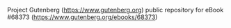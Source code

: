 Project Gutenberg (https://www.gutenberg.org) public repository for
eBook #68373 (https://www.gutenberg.org/ebooks/68373)
